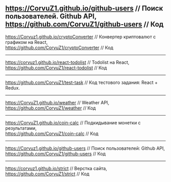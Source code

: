 <https://CorvuZ1.github.io/github-users> // Поиск пользователей. Github API,  
<https://github.com/CorvuZ1/github-users> // Код
---
<https://Corvuz1.github.io/cryptoConverter> // Конвертер криптовалют с графиком на React,  
<https://github.com/CorvuZ1/cryptoConverter> // Код
***
<https://corvuz1.github.io/react-todolist> // Todolist на React,  
<https://github.com/CorvuZ1/react-todolist> // Код
***
<https://github.com/CorvuZ1/test-task> // Код тестового задания: React + Redux.  
***
<https://CorvuZ1.github.io/weather> // Weather API,  
<https://github.com/CorvuZ1/weather> // Код
***
<https://CorvuZ1.github.io/coin-calc> // Подкидывание монетки с результатами,  
<https://github.com/CorvuZ1/coin-calc>  // Код
***
<https://Corvuz1.github.io/github-users> // Поиск пользователей: Github API,  
<https://github.com/CorvuZ1/github-users> // Код
***
<https://corvuz1.github.io/strict> // Верстка сайта,  
<https://github.com/CorvuZ1/strict> // Код


